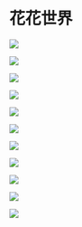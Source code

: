 # 花花世界


![](https://fudongdong-statics.oss-cn-beijing.aliyuncs.com/images/20211128/e9e8317f343c4280997e53e92b3e7364.png?x-oss-process=image/resize,w_800/quality,q_80)


![](https://fudongdong-statics.oss-cn-beijing.aliyuncs.com/images/20211128/765f8c3667d4423cb9c696cffdebf34c.png?x-oss-process=image/resize,w_800/quality,q_80)


![](https://fudongdong-statics.oss-cn-beijing.aliyuncs.com/images/20211128/05da6123aae346b2b8edc0a8b0f71385.png?x-oss-process=image/resize,w_800/quality,q_80)


![](https://fudongdong-statics.oss-cn-beijing.aliyuncs.com/images/20211128/7bb77609e0924ab9b4ec388bf4c5aea9.png?x-oss-process=image/resize,w_800/quality,q_80)


![](https://fudongdong-statics.oss-cn-beijing.aliyuncs.com/images/20211128/fa04fe5a9c7d48a096cf6e0439762b34.png?x-oss-process=image/resize,w_800/quality,q_80)


![](https://fudongdong-statics.oss-cn-beijing.aliyuncs.com/images/20211128/6c9b7d5cd6f34a87b5c530b0b6d33a01.png?x-oss-process=image/resize,w_800/quality,q_80)


![](https://fudongdong-statics.oss-cn-beijing.aliyuncs.com/images/20211128/361a53f279df444faa1652ad25efea39.png?x-oss-process=image/resize,w_800/quality,q_80)


![](https://fudongdong-statics.oss-cn-beijing.aliyuncs.com/images/20211128/c727cb5b1abb48feab5c4c40d79870ef.png?x-oss-process=image/resize,w_800/quality,q_80)


![](https://fudongdong-statics.oss-cn-beijing.aliyuncs.com/images/20211128/b45399cbeb1343cbbed83ab0a2c94a46.png?x-oss-process=image/resize,w_800/quality,q_80)


![](https://fudongdong-statics.oss-cn-beijing.aliyuncs.com/images/20211128/7e97dec87b6744dea003edbc377a6d84.png?x-oss-process=image/resize,w_800/quality,q_80)


![](https://fudongdong-statics.oss-cn-beijing.aliyuncs.com/images/20211128/3c1f6e5f6c934dc88a3d487c9ae89af0.png?x-oss-process=image/resize,w_800/quality,q_80)


